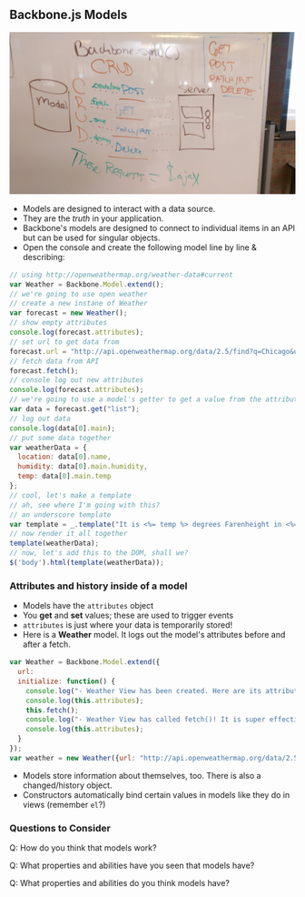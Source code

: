 ## Backbone.js Models

![yay](models.jpg)

- Models are designed to interact with a data source.
- They are the *truth* in your application.
- Backbone's models are designed to connect to individual items in an API but can be used for singular objects.
- Open the console and create the following model line by line & describing:

```javascript
// using http://openweathermap.org/weather-data#current
var Weather = Backbone.Model.extend();
// we're going to use open weather
// create a new instane of Weather
var forecast = new Weather();
// show empty attributes
console.log(forecast.attributes);
// set url to get data from
forecast.url = "http://api.openweathermap.org/data/2.5/find?q=Chicago&units=imperial";
// fetch data from API
forecast.fetch();
// console log out new attributes
console.log(forecast.attributes);
// we're going to use a model's getter to get a value from the attributes
var data = forecast.get("list");
// log out data
console.log(data[0].main);
// put some data together
var weatherData = {
  location: data[0].name,
  humidity: data[0].main.humidity,
  temp: data[0].main.temp
};
// cool, let's make a template
// ah, see where I'm going with this?
// an underscore template
var template = _.template("It is <%= temp %> degrees Farenheight in <%= location %> with <%= humidity %> percent humidity.");
// now render it all together
template(weatherData);
// now, let's add this to the DOM, shall we?
$('body').html(template(weatherData));
```




### Attributes and history inside of a model
- Models have the `attributes` object
- You **get** and **set** values; these are used to trigger events
- `attributes` is just where your data is temporarily stored!
- Here is a **Weather** model. It logs out the model's attributes before and after a fetch.

```javascript
var Weather = Backbone.Model.extend({
  url:
  initialize: function() {
    console.log("- Weather View has been created. Here are its attributes -");
    console.log(this.attributes);
    this.fetch();
    console.log("- Weather View has called fetch()! It is super effective! here are new attributes -");
    console.log(this.attributes);
  }
});
var weather = new Weather({url: "http://api.openweathermap.org/data/2.5/find?q=Chicago&units=imperial"});
```

- Models store information about themselves, too. There is also a changed/history object.
- Constructors automatically bind certain values in models like they do in views (remember `el`?)


### Questions to Consider

Q: How do you think that models work?

Q: What properties and abilities have you seen that models have?

Q: What properties and abilities do you think models have?
